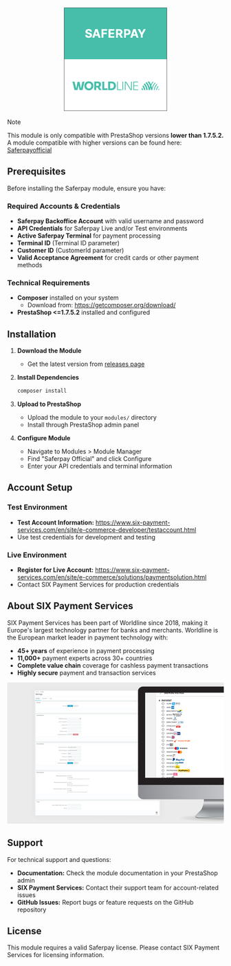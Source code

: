 <p align="center">
    <a href="https://www.six-payment-services.com" target="_blank">
        <img src="./views/img/readme/img.png" />
    </a>
</p>

> [!NOTE]
> This module is only compatible with PrestaShop versions **lower than 1.7.5.2.**\
> A module compatible with higher versions can be found here: [Saferpayofficial](https://github.com/Invertus/saferpayofficial)

## Prerequisites

Before installing the Saferpay module, ensure you have:

### Required Accounts & Credentials
- **Saferpay Backoffice Account** with valid username and password
- **API Credentials** for Saferpay Live and/or Test environments
- **Active Saferpay Terminal** for payment processing
- **Terminal ID** (Terminal ID parameter)
- **Customer ID** (CustomerId parameter)
- **Valid Acceptance Agreement** for credit cards or other payment methods

### Technical Requirements
- **Composer** installed on your system
  - Download from: https://getcomposer.org/download/
- **PrestaShop <=1.7.5.2** installed and configured

## Installation

1. **Download the Module**
   - Get the latest version from [releases page](https://github.com/Invertus/saferpayofficial/releases)

2. **Install Dependencies**
   ```bash
   composer install
   ```

3. **Upload to PrestaShop**
   - Upload the module to your `modules/` directory
   - Install through PrestaShop admin panel

4. **Configure Module**
   - Navigate to Modules > Module Manager
   - Find "Saferpay Official" and click Configure
   - Enter your API credentials and terminal information

## Account Setup

### Test Environment
- **Test Account Information:** https://www.six-payment-services.com/en/site/e-commerce-developer/testaccount.html
- Use test credentials for development and testing

### Live Environment
- **Register for Live Account:** https://www.six-payment-services.com/en/site/e-commerce/solutions/paymentsolution.html
- Contact SIX Payment Services for production credentials

## About SIX Payment Services

SIX Payment Services has been part of Worldline since 2018, making it Europe's largest technology partner for banks and merchants. Worldline is the European market leader in payment technology with:

- **45+ years** of experience in payment processing
- **11,000+** payment experts across 30+ countries
- **Complete value chain** coverage for cashless payment transactions
- **Highly secure** payment and transaction services

<p align="center">
    <a href="https://www.six-payment-services.com" target="_blank">
        <img src="./views/img/readme/02.png" alt="SIX Payment Services Features" />
    </a>
</p>

## Support

For technical support and questions:
- **Documentation:** Check the module documentation in your PrestaShop admin
- **SIX Payment Services:** Contact their support team for account-related issues
- **GitHub Issues:** Report bugs or feature requests on the GitHub repository

## License

This module requires a valid Saferpay license. Please contact SIX Payment Services for licensing information.
